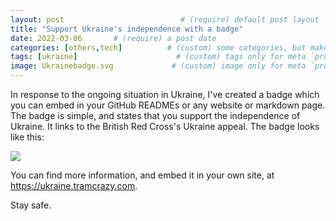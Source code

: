 ```yaml
---
layout: post                          # (require) default post layout
title: "Support Ukraine's independence with a badge"                   # (require) a string title
date: 2022-03-06       # (require) a post date
categories: [others,tech]          # (custom) some categories, but makesure these categories already exists inside path of `category/`
tags: [ukraine]                      # (custom) tags only for meta `property="article:tag"`
image: Ukrainebadge.svg             # (custom) image only for meta `property="og:image"`, save your image inside path of `static/img/_posts`
---
```

In response to the ongoing situation in Ukraine, I've created a badge which you can embed in your GitHub READMEs or any website or markdown page. The badge is simple, and states that you support the independence of Ukraine. It links to the British Red Cross's Ukraine appeal. The badge looks like this:

<a href="https://donate.redcross.org.uk/appeal/ukraine-crisis-appeal" alt="I support Ukraine's independence"><img src="https://img.shields.io/badge/I%20support-Ukraine's%20independence-yellow?labelColor=005bbb&color=ffd500&style=flat"></a>

You can find more information, and embed it in your own site, at https://ukraine.tramcrazy.com.

Stay safe.
